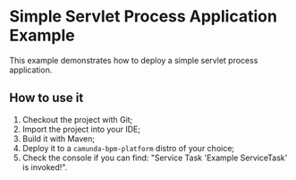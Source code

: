Simple Servlet Process Application Example
==========================================

This example demonstrates how to deploy a simple servlet process application.

How to use it
-----------------------------

1. Checkout the project with Git;
2. Import the project into your IDE;
3. Build it with Maven;
4. Deploy it to a `camunda-bpm-platform` distro of your choice;
6. Check the console if you can find: "Service Task 'Example ServiceTask' is invoked!".

